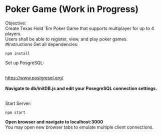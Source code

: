 # Poker Game (Work in Progress)
Objective: <br />
Create Texas Hold 'Em Poker Game that supports multiplayer for up to 4 players. <br />
Users shall be able to register, view, and play poker games.
<br />
#Instructions
Get all dependencies: <br />
```
npm install
```
Set up PosgreSQL: <br /><br />

<a href="https://www.postgresql.org/">https://www.postgresql.org/</a> <br /><br />
<b>Navigate to db/initDB.js and edit your PosegreSQL connection settings.</b> <br /><br />

Start Server:
```
npm start
```
<b>Open browser and navigate to localhost:3000</b><br />
You may open new browser tabs to emulate multiple client connections.
